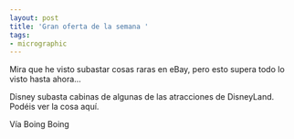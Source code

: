 ```yaml
---
layout: post
title: 'Gran oferta de la semana '
tags:
- micrographic
---
```

Mira que he visto subastar cosas raras en eBay, pero esto supera todo lo visto hasta ahora…

Disney subasta cabinas de algunas de las atracciones de DisneyLand. Podéis ver la cosa aquí.

Vía Boing Boing
